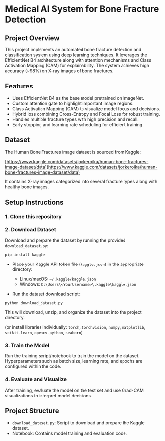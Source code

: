
# Medical AI System for Bone Fracture Detection

## Project Overview
This project implements an automated bone fracture detection and classification system using deep learning techniques. It leverages the EfficientNet B4 architecture along with attention mechanisms and Class Activation Mapping (CAM) for explainability. The system achieves high accuracy (~98%) on X-ray images of bone fractures.

## Features
- Uses EfficientNet B4 as the base model pretrained on ImageNet.
- Custom attention gate to highlight important image regions.
- Class Activation Mapping (CAM) to visualize model focus and decisions.
- Hybrid loss combining Cross-Entropy and Focal Loss for robust training.
- Handles multiple fracture types with high precision and recall.
- Early stopping and learning rate scheduling for efficient training.

## Dataset
The Human Bone Fractures image dataset is sourced from Kaggle:

[https://www.kaggle.com/datasets/jockeroika/human-bone-fractures-image-dataset/data](https://www.kaggle.com/datasets/jockeroika/human-bone-fractures-image-dataset/data)

It contains X-ray images categorized into several fracture types along with healthy bone images.

## Setup Instructions

### 1. Clone this repository

### 2. Download Dataset
Download and prepare the dataset by running the provided `download_dataset.py`:

```bash
pip install kaggle
```

- Place your Kaggle API token file (`kaggle.json`) in the appropriate directory:
  - Linux/macOS: `~/.kaggle/kaggle.json`
  - Windows: `C:\Users\<YourUsername>\.kaggle\kaggle.json`

- Run the dataset download script:

```bash
python download_dataset.py
```

This will download, unzip, and organize the dataset into the project directory.


(or install libraries individually: `torch`, `torchvision`, `numpy`, `matplotlib`, `scikit-learn`, `opencv-python`, `seaborn`)

### 3. Train the Model

Run the training script/notebook to train the model on the dataset. Hyperparameters such as batch size, learning rate, and epochs are configured within the code.

### 4. Evaluate and Visualize

After training, evaluate the model on the test set and use Grad-CAM visualizations to interpret model decisions.

## Project Structure
- `download_dataset.py`: Script to download and prepare the Kaggle dataset.
- Notebook: Contains model training and evaluation code.
